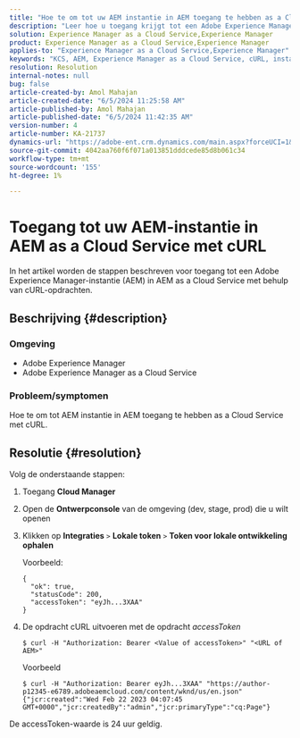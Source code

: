```yaml
---
title: "Hoe te om tot uw AEM instantie in AEM toegang te hebben as a Cloud Service met cURL"
description: "Leer hoe u toegang krijgt tot een Adobe Experience Manager-instantie (AEM) in AEM as a Cloud Service met cURL."
solution: Experience Manager as a Cloud Service,Experience Manager
product: Experience Manager as a Cloud Service,Experience Manager
applies-to: "Experience Manager as a Cloud Service,Experience Manager"
keywords: "KCS, AEM, Experience Manager as a Cloud Service, cURL, instance, AEMaaCS"
resolution: Resolution
internal-notes: null
bug: false
article-created-by: Amol Mahajan
article-created-date: "6/5/2024 11:25:58 AM"
article-published-by: Amol Mahajan
article-published-date: "6/5/2024 11:42:35 AM"
version-number: 4
article-number: KA-21737
dynamics-url: "https://adobe-ent.crm.dynamics.com/main.aspx?forceUCI=1&pagetype=entityrecord&etn=knowledgearticle&id=6add4a5b-2e23-ef11-840a-6045bd06eea5"
source-git-commit: 4042aa760f6f071a013851dddcede85d8b061c34
workflow-type: tm+mt
source-wordcount: '155'
ht-degree: 1%

---
```


# Toegang tot uw AEM-instantie in AEM as a Cloud Service met cURL


In het artikel worden de stappen beschreven voor toegang tot een Adobe Experience Manager-instantie (AEM) in AEM as a Cloud Service met behulp van cURL-opdrachten.

## Beschrijving {#description}


### <b>Omgeving</b>

- Adobe Experience Manager
- Adobe Experience Manager as a Cloud Service




### <b>Probleem/symptomen</b>

Hoe te om tot AEM instantie in AEM toegang te hebben as a Cloud Service met cURL.


## Resolutie {#resolution}

Volg de onderstaande stappen:
1. Toegang <b>Cloud Manager</b>


2. Open de <b>Ontwerpconsole</b> van de omgeving (dev, stage, prod) die u wilt openen


3. Klikken op <b>Integraties</b> `>`  <b>Lokale token</b> `>`  <b>Token voor lokale ontwikkeling ophalen</b>


   Voorbeeld:


   ```
   {
     "ok": true,
     "statusCode": 200,
     "accessToken": "eyJh...3XAA"
   }
   ```


4. De opdracht cURL uitvoeren met de opdracht *accessToken*




   ```
   $ curl -H "Authorization: Bearer <Value of accessToken>" "<URL of AEM>"
   ```



   Voorbeeld


   ```
   $ curl -H "Authorization: Bearer eyJh...3XAA" "https://author-p12345-e6789.adobeaemcloud.com/content/wknd/us/en.json"
   {"jcr:created":"Wed Feb 22 2023 04:07:45 GMT+0000","jcr:createdBy":"admin","jcr:primaryType":"cq:Page"}
   ```




De accessToken-waarde is 24 uur geldig.
